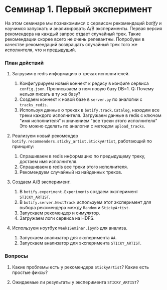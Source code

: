 # Семинар 1. Первый эксперимент

На этом семинаре мы познакомимся с сервисом рекомендаций _botify_ и научимся запускать и анализировать A/B эксперименты.
Первая версия рекомендера на каждый запрос отдает случайный трек.
Такие рекомендации скорее всего не очень релевантны.
Попробуем в качестве рекомендаций возвращать случайный трек того же исполнителя, что и предыдущий.

### План действий

1. Загрузим в redis информацию о треках исполнителей.
    1. Конфигурируем новый коннект к редису в конфиге сервиса `config.json`. 
       Прописываем в нем новую базу DB=1. 
       Q: Почему нельзя писать в ту же базу?
    2. Создаем коннект к новой базе в `server.py` по аналогии с `tracks_redis`.
    3. Используя данные о треках в `botify.track.Catalog`, находим все треки каждого исполнителя.
       Загружаем данные в redis с ключом "имя исполнителя" и значением "все треки этого исполнителя"
       Это можно сделать по аналогии с методом `upload_tracks`.
        
2.  Реализуем новый рекомендер `botify.recommenders.sticky_artist.StickyArtist`, работающий по принципу:
    1. Спрашиваем в redis информацию по предыдущему треку, достаем имя исполнителя.
    2. Спрашиваем в redis все треки этого исполнителя.
    3. Рекомендуем случайный из найденных треков.
    
3. Создаем A/B эксперимент.
    1. В `botify.experiment.Experiments` создаем эксперимент `STICKY_ARTIST`.
    2. В `botify.server.NextTrack` используем этот эксперимент для выбора рекомендера между `Random` и `StickyArtist`.
    3. Запускаем рекомендер и симулятор.
    4. Загружаем логи сервиса на HDFS.
   
4. Используем ноутбук `Week1Seminar.ipynb` для анализа.
    1. Запускаем анализатор для эксперимента `AA`.
    2. Запускаем анализатор для эксперимента `STICKY_ARTIST`.

### Вопросы

1. Какие проблемы есть у рекомендера `StickyArtist`? 
   Какие есть простые фиксы?
   
2. Ожидаемые ли результаты у эксперимента `STICKY_ARTIST`?
